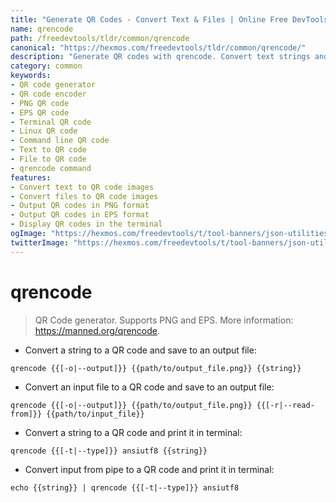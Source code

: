 ```yaml
---
title: "Generate QR Codes - Convert Text & Files | Online Free DevTools by Hexmos"
name: qrencode
path: /freedevtools/tldr/common/qrencode
canonical: "https://hexmos.com/freedevtools/tldr/common/qrencode/"
description: "Generate QR codes with qrencode. Convert text strings and files into QR codes for various purposes. Free online tool, no registration required."
category: common
keywords:
- QR code generator
- QR code encoder
- PNG QR code
- EPS QR code
- Terminal QR code
- Linux QR code
- Command line QR code
- Text to QR code
- File to QR code
- qrencode command
features:
- Convert text to QR code images
- Convert files to QR code images
- Output QR codes in PNG format
- Output QR codes in EPS format
- Display QR codes in the terminal
ogImage: "https://hexmos.com/freedevtools/t/tool-banners/json-utilities-banner.png"
twitterImage: "https://hexmos.com/freedevtools/t/tool-banners/json-utilities-banner.png"
---
```


# qrencode

> QR Code generator. Supports PNG and EPS.
> More information: <https://manned.org/qrencode>.

- Convert a string to a QR code and save to an output file:

`qrencode {{[-o|--output]}} {{path/to/output_file.png}} {{string}}`

- Convert an input file to a QR code and save to an output file:

`qrencode {{[-o|--output]}} {{path/to/output_file.png}} {{[-r|--read-from]}} {{path/to/input_file}}`

- Convert a string to a QR code and print it in terminal:

`qrencode {{[-t|--type]}} ansiutf8 {{string}}`

- Convert input from pipe to a QR code and print it in terminal:

`echo {{string}} | qrencode {{[-t|--type]}} ansiutf8`
